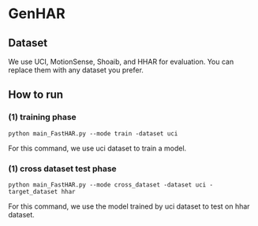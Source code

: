 # GenHAR

## Dataset
We use UCI, MotionSense, Shoaib, and HHAR for evaluation. You can replace them with any dataset you prefer. 

## How to run
### (1) training phase
```shell
python main_FastHAR.py --mode train -dataset uci
```
For this command, we use uci dataset to train a model.

### (1) cross dataset test phase
```shell
python main_FastHAR.py --mode cross_dataset -dataset uci -target_dataset hhar
```
For this command, we use the model trained by uci dataset to test on hhar dataset.
